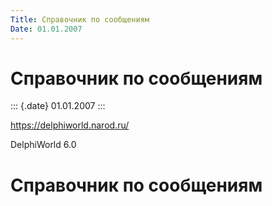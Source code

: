 ```yaml
---
Title: Справочник по сообщениям
Date: 01.01.2007
---
```



Справочник по сообщениям
========================

::: {.date}
01.01.2007
:::

<https://delphiworld.narod.ru/>

DelphiWorld 6.0

Справочник по сообщениям
========================

<!-- TOC -->
